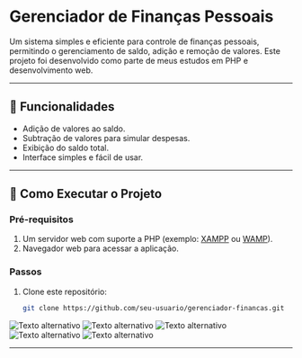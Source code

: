 # **Gerenciador de Finanças Pessoais**

Um sistema simples e eficiente para controle de finanças pessoais, permitindo o gerenciamento de saldo, adição e remoção de valores. Este projeto foi desenvolvido como parte de meus estudos em PHP e desenvolvimento web.

---

## **📌 Funcionalidades**

- Adição de valores ao saldo.
- Subtração de valores para simular despesas.
- Exibição do saldo total.
- Interface simples e fácil de usar.

---

## **🚀 Como Executar o Projeto**

### **Pré-requisitos**
1. Um servidor web com suporte a PHP (exemplo: [XAMPP](https://www.apachefriends.org/) ou [WAMP](https://www.wampserver.com/)).
2. Navegador web para acessar a aplicação.

### **Passos**
1. Clone este repositório:
   ```bash
   git clone https://github.com/seu-usuario/gerenciador-financas.git

![Texto alternativo](src/tela1.png)
![Texto alternativo](src/tela2.png)
![Texto alternativo](src/tela3.png)
![Texto alternativo](src/tela4.png)
![Texto alternativo](src/tela5.png)

---
